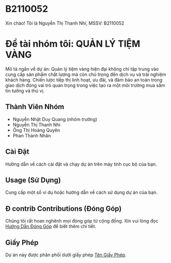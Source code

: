 # B2110052
Xin chào! Tôi là Nguyễn Thị Thanh Nhi, MSSV: B2110052
# Đề tài nhóm tôi: QUẢN LÝ TIỆM VÀNG
Mô tả ngắn về dự án: Quản lý tiệm vàng hiện đại không chỉ tập trung vào cung cấp sản phẩm chất lượng mà còn chú trọng đến dịch vụ và trải nghiệm khách hàng. Chiến lược tiếp thị linh hoạt, ưu đãi, và đảm bảo an toàn trong giao dịch đóng vai trò quan trọng trong việc tạo ra một môi trường mua sắm tin tưởng và thú vị.
## Thành Viên Nhóm

- Nguyễn Nhật Duy Quang (nhóm trưởng)
- Nguyễn Thị Thanh Nhi
- Ông Thị Hoàng Quyên
- Phan Thành Nhân

## Cài Đặt

Hướng dẫn về cách cài đặt và chạy dự án trên máy tính cục bộ của bạn.

## Usage (Sử Dụng)

Cung cấp một số ví dụ hoặc hướng dẫn về cách sử dụng dự án của bạn.

## Đ contrib Contributions (Đóng Góp)

Chúng tôi rất hoan nghênh mọi đóng góp từ cộng đồng. Xin vui lòng đọc [Hướng Dẫn Đóng Góp](CONTRIBUTING.md) để biết thêm chi tiết.

## Giấy Phép

Dự án này được phân phối dưới giấy phép [Tên Giấy Phép](link_to_license).

